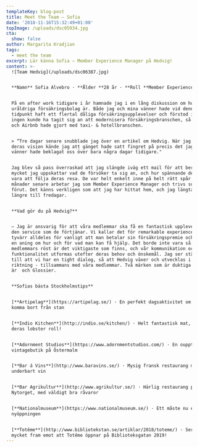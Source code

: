 ```yaml
---
templateKey: blog-post
title: Meet the Team – Sofia
date: '2018-11-16T15:32:49+01:00'
topImage: /uploads/dsc05934.jpg
cta:
  show: false
author: Margarita Kradjian
tags:
  - meet the team
excerpt: Lär känna Sofia – Member Experience Manager på Hedvig!
content: >-
  ![Team Hedvig](/uploads/dsc06387.jpg)


  **Namn** Sofia Alvebro · **Ålder **28 år · **Roll **Member Experience Manager


  På en after work tidigare i år hamnade jag i en lång diskussion om hur
  uråldriga försäkringsbolag är. Både jag och mina vänner hade vid denna
  tidpunkt haft ett flertal dåliga försäkringsupplevelser och förstod inte hur
  ingen kunde ha tagit sig an att modernisera försäkringsbranschen, så som Uber
  och Airbnb hade gjort med taxi- & hotellbranschen.


  > “Tre dagar senare snubblade jag över en artikel om Hedvig. När jag läste om
  deras vision kände jag att gänget hade satt fingret på precis det jag och mina
  vänner hade beklagat oss över bara några dagar tidigare."


  Jag blev så pass överraskad att jag slängde iväg ett mail för att berätta hur
  mycket jag uppskattar vad de försöker ta sig an, och hur spännande det kommer
  vara att följa deras resa. De var helt enkelt inne på helt rätt spår. Nu, 6
  månader senare arbetar jag som Member Experience Manager och trivs som aldrig
  förut. Det känns verkligen som att jag har hittat hem, och jag längtar inte
  längre till fredagar.


  **Vad gör du på Hedvig?**


  – Jag är ansvarig för att våra medlemmar ska få en fantastisk upplevelse och
  den service som de förtjänar. Vi kallar det för remarkable experience. Det är
  tyvärr alldeles för vanligt att man betalar sin försäkringspremie och inte har
  en aning om hur och för vad man kan få hjälp. Det borde inte vara så. Våra
  medlemmars röst är det viktigaste som finns, och vår kommunikation och
  funktionalitet utformas utefter deras behov och önskemål. Jag ser ständigt
  till att vi har en tight dialog, så att Hedvig växer och utvecklas i rätt
  riktning - tillsammans med våra medlemmar. Två märken som är duktiga på detta
  är  och Glossier. 


  **Sofias bästa Stockholmstips**


  [**Artipelag**](https://artipelag.se/) · En perfekt dagsaktivitet om man vill
  komma bort från stan


  [**Indio Kitchen**](http://indio.se/kitchen/) · Helt fantastisk mat, prova
  deras lobster roll!


  [**Adornment Studios**](https://www.adornmentstudios.com/) · En oupptäckt
  vintagebutik på Östermalm


  [**Bar á Vins**](http://www.baravins.se/) · Mysig fransk restaurang med
  underbart vin


  [**Bar Agrikultur**](http://www.agrikultur.se/) · Härlig restaurang precis vid
  Nytorget, med väldigt bra råvaror


  [**Nationalmuseum**](https://www.nationalmuseum.se/) · Ett måste nu efter
  nyöppningen


  [**Totême**](http://www.bibliotekstan.se/artiklar/2018/toteme/) · Ser så
  mycket fram emot att Totême öppnar på Biblioteksgatan 2019!
---
```


